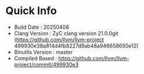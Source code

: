 # Quick Info
* Build Date : 20250408
* Clang Version : ZyC clang version 21.0.0git (https://github.com/llvm/llvm-project 499930e38a814d4fb8227d9ab48a946658650e12)
* Binutils Version : master
* Compiled Based : https://github.com/llvm/llvm-project/commit/499930e3

